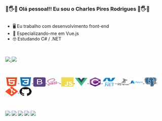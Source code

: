 ### 🤖🖐🎉 Olá pessoal!! Eu sou o Charles Pires Rodrigues 🎉🖐🤖

##

- 🖥️ Eu trabalho com desenvolvimento front-end 
- 🎯 Especializando-me em Vue.js 
- 🤓 Estudando C# / .NET

##
<br>

<div>
  <a href="https://charleseleven.netlify.app/">
  <img height="180em" src="https://github-readme-stats.vercel.app/api?username=charleseleven&show_icons=true&theme=vue-dark&include_all_commits=true&count_private=true"/>
  <img height="180em" src="https://github-readme-stats.vercel.app/api/top-langs/?username=charleseleven&layout=compact&langs_count=16&theme=vue-dark"/>
</div>
  
  ##
  
<div style="display: inline_block"><br>
  
  <img align="center" alt="Charles-Js" height="30" width="40" src="https://github.com/devicons/devicon/blob/master/icons/html5/html5-plain.svg">
  <img align="center" alt="Charles-Js" height="30" width="40" src="https://github.com/devicons/devicon/blob/master/icons/css3/css3-plain.svg">
  <img align="center" alt="Charles-Js" height="30" width="40" src="https://github.com/devicons/devicon/blob/master/icons/bootstrap/bootstrap-plain.svg">
  <img align="center" alt="Charles-Js" height="30" width="40" src="https://github.com/devicons/devicon/blob/master/icons/sass/sass-original.svg">
  <img align="center" alt="Charles-Js" height="30" width="40" src="https://raw.githubusercontent.com/devicons/devicon/master/icons/javascript/javascript-plain.svg">
  <img align="center" alt="Charles-Js" height="30" width="40" src="https://github.com/devicons/devicon/blob/master/icons/vuejs/vuejs-original.svg">
  <img align="center" alt="Charles-Js" height="30" width="40" src="https://github.com/devicons/devicon/blob/master/icons/csharp/csharp-original.svg">
  <img align="center" alt="Charles-Js" height="30" width="40" src="https://github.com/devicons/devicon/blob/master/icons/dot-net/dot-net-plain-wordmark.svg">
  <img align="center" alt="Charles-Js" height="30" width="40" src="https://github.com/devicons/devicon/blob/master/icons/microsoftsqlserver/microsoftsqlserver-plain-wordmark.svg">
  <img align="center" alt="Charles-Js" height="30" width="40" src="https://github.com/devicons/devicon/blob/master/icons/azure/azure-original-wordmark.svg">
  <img align="center" alt="Charles-Js" height="30" width="40" src="https://github.com/devicons/devicon/blob/master/icons/postgresql/postgresql-original.svg">
  <img align="center" alt="Charles-Js" height="30" width="40" src="https://github.com/devicons/devicon/blob/master/icons/git/git-plain.svg">
  <img align="center" alt="Charles-Js" height="30" width="40" src="https://github.com/devicons/devicon/blob/master/icons/github/github-original.svg">

  ##
  
  <br>
  
  <div>
    <a href="https://www.linkedin.com/in/charles-pires-rodrigues/" target="_blank"><img src="https://img.shields.io/badge/LinkedIn-0077B5?style=for-the-badge&logo=linkedin&logoColor=white" trget="_blank"></a>
    <a href="mailto:cpiresrodrigues81@gmail.com" target="_blank"><img src="https://img.shields.io/badge/Gmail-D14836?style=for-the-badge&logo=gmail&logoColor=white" target="_blank"/></a>
    <a href="https://discord.gg/CharlesEleven#5505" target="_blank"><img src="https://img.shields.io/badge/Discord-7289DA?style=for-the-badge&logo=discord&logoColor=white" target="_blank"/></a>
    <a href="https://join.skype.com/invite/r20FY71fx9te" target="_blank"><img src="https://img.shields.io/badge/Skype-blue?style=for-the-badge&logo=skype&logoColor=white" target="_blank"/></a>    
    <a href="https://twitter.com/CharlesPiresRo1" target="_blank"><img src="https://img.shields.io/badge/Twitter-1DA1F2?style=for-the-badge&logo=twitter&logoColor=white" target="_blank"/></a> 
  </div>

